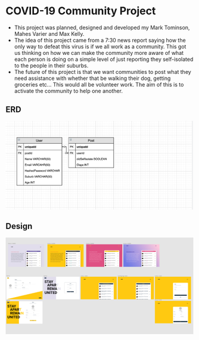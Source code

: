 # COVID-19 Community Project

- This project was planned, designed and developed my Mark Tominson, Mahes Varier and Max Kelly. 
- The idea of this project came from a 7:30 news report saying how the only way to defeat this virus is if we all work as a community. This got us thinking on how we can make the community more aware of what each person is doing on a simple level of just reporting they self-isolated to the people in their suburbs. 
- The future of this project is that we want communities to post what they need assistance with whether that be walking their dog, getting groceries etc... This would all be volunteer work. The aim of this is to activate the community to help one another.

## ERD

![ERD](./assets/ERD/ERDImage_1.png)

## Design

![Design Image One](./assets/design/designImage_1.png)
